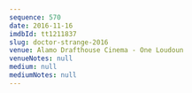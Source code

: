 ```yaml
---
sequence: 570
date: 2016-11-16
imdbId: tt1211837
slug: doctor-strange-2016
venue: Alamo Drafthouse Cinema - One Loudoun
venueNotes: null
medium: null
mediumNotes: null
---
```

